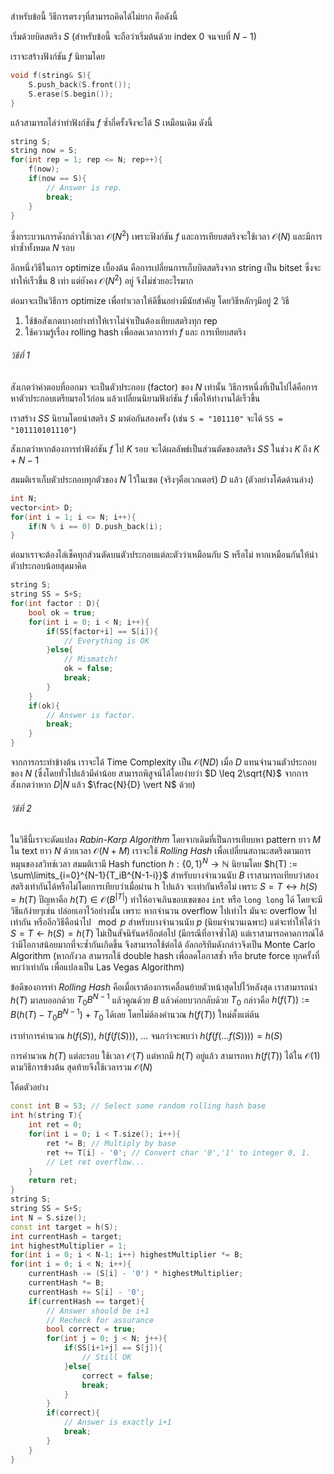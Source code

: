 สำหรับข้อนี้ วิธีการตรงๆที่สามารถคิดได้ไม่ยาก คือดังนี้

เริ่มด้วยบิตสตริง $S$ (สำหรับข้อนี้ จะถือว่าเริ่มต้นด้วย index $0$ จนจบที่ $N-1$)

เราจะสร้างฟังก์ชัน $f$ นิยามโดย

```cpp
void f(string& S){
    S.push_back(S.front());
    S.erase(S.begin());
}
```

แล้วสามารถไล่ว่าทำฟังก์ชัน $f$ ซ้ำกี่ครั้งจึงจะได้ $S$ เหมือนเดิม ดังนี้

```cpp
string S;
string now = S;
for(int rep = 1; rep <= N; rep++){
    f(now);
    if(now == S){
        // Answer is rep.
        break;
    }
}
```

ซึ่งกระบวนการดังกล่าวใช้เวลา $\mathcal{O}(N^2)$ เพราะฟังก์ชัน $f$ และการเทียบสตริงจะใช้เวลา $\mathcal{O}(N)$ และมีการทำซ้ำทั้งหมด $N$ รอบ

อีกหนึ่งวิธีในการ optimize เบื้องต้น คือการเปลี่ยนการเก็บบิตสตริงจาก string เป็น bitset ซึ่งจะทำให้เร็วขึ้น 8 เท่า แต่ยังคง $\mathcal{O}(N^2)$ อยู่ จึงไม่ช่วยอะไรมาก

ต่อมาจะเป็นวิธีการ optimize เพื่อทำเวลาให้ดีขึ้นอย่างมีนัยสำคัญ โดยวิธีหลักๆมีอยู่ 2 วิธี

1. ใช้ข้อสังเกตบางอย่างทำให้เราไม่จำเป็นต้องเทียบสตริงทุก rep
2. ใช้ความรู้เรื่อง rolling hash เพื่อลดเวลาการทำ $f$ และ การเทียบสตริง

###### วิธีที่ 1

สังเกตว่าคำตอบที่ออกมา จะเป็นตัวประกอบ (factor) ของ $N$ เท่านั้น วิธีการหนึ่งที่เป็นไปได้คือการหาตัวประกอบเตรียมรอไว้ก่อน แล้วเปลี่ยนนิยามฟังก์ชัน $f$ เพื่อให้ทำงานได้เร็วขึ้น

เราสร้าง $SS$ นิยามโดยนำสตริง $S$ มาต่อกันสองครั้ง (เช่น `S = "101110"` จะได้ `SS = "101110101110"`)

สังเกตว่าหากต้องการทำฟังก์ชัน $f$ ไป $K$ รอบ จะได้ผลลัพธ์เป็นส่วนตัดของสตริง $SS$ ในช่วง $K$ ถึง $K+N-1$

สมมติเราเก็บตัวประกอบทุกตัวของ $N$ ไว้ในเซต (จริงๆคือเวกเตอร์) $D$ แล้ว (ตัวอย่างโค้ดด้านล่าง)

```cpp
int N;
vector<int> D;
for(int i = 1; i <= N; i++){
    if(N % i == 0) D.push_back(i);
}
```

ต่อมาเราจะต้องไล่เช็คทุกส่วนตัดบนตัวประกอบแต่ละตัวว่าเหมือนกับ S หรือไม่ หากเหมือนกันให้นำตัวประกอบน้อยสุดมาคิด

```cpp
string S;
string SS = S+S;
for(int factor : D){
    bool ok = true;
    for(int i = 0; i < N; i++){
        if(SS[factor+i] == S[i]){
            // Everything is OK
        }else{
            // Mismatch!
            ok = false;
            break;
        }
    }
    if(ok){
        // Answer is factor.
        break;
    }
}
```

จากการกระทำข้างต้น เราจะได้ Time Complexity เป็น $\mathcal{O}(ND)$ เมื่อ $D$ แทนจำนวนตัวประกอบของ $N$ (ซึ่งโดยทั่วไปแล้วมีค่าน้อย สามารถพิสูจน์ได้โดยง่ายว่า $D \leq 2\sqrt{N}$ จากการสังเกตว่าหาก $D \vert N$ แล้ว $\frac{N}{D} \vert N$ ด้วย)

###### วิธีที่ 2

ในวิธีนี้เราจะดัดแปลง *Rabin-Karp Algorithm* โดยจากเดิมที่เป็นการเทียบหา pattern ยาว $M$ ใน text ยาว $N$ ด้วยเวลา $\mathcal{O}(N+M)$ เราจะใช้ *Rolling Hash* เพื่อเปลี่ยนสถานะสตริงตามการหมุนของสวิทช์เวลา สมมติเรามี Hash function $h: \{0,1\}^{N} \rightarrow \mathbb{N}$ นิยามโดย $h(T) := \sum\limits_{i=0}^{N-1}{T_iB^{N-1-i}}$ สำหรับบางจำนวนนับ $B$ เราสามารถเทียบว่าสองสตริงเท่ากันได้หรือไม่โดยการเทียบว่าเมื่อผ่าน h ไปแล้ว จะเท่ากันหรือไม่ เพราะ $S = T \leftrightarrow h(S) = h(T)$ ปัญหาคือ $h(T) \in \mathcal{O}(B^{|T|})$ ทำให้อาจเกินขอบเขตของ `int` หรือ `long long` ได้ โดยจะมีวิธีแก้ง่ายๆเช่น ปล่อยเอาไว้อย่างนั้น เพราะ หากจำนวน overflow ไปเท่าไร มันจะ overflow ไปเท่ากัน หรืออีกวิธีคือนำไป $\mod p$ สำหรับบางจำนวนนับ $p$ (นิยมจำนวนเฉพาะ) แต่จะทำให้ได้ว่า $S = T \leftarrow h(S) = h(T)$ ไม่เป็นสัจนิรันดร์อีกต่อไป (มีกรณีที่อาจซ้ำได้) แต่เราสามารถคาดการณ์ได้ว่ามีโอกาสน้อยมากที่จะซ้ำกันเกิดขึ้น จึงสามารถใช้ต่อได้ อัลกอริทึมดังกล่าวจึงเป็น Monte Carlo Algorithm (หากกังวล สามารถใช้ double hash เพื่อลดโอกาสซ้ำ หรือ brute force ทุกครั้งที่พบว่าเท่ากัน เพื่อแปลงเป็น Las Vegas Algorithm)

ข้อดีของการทำ *Rolling Hash* คือเมื่อเราต้องการเคลื่อนย้ายตัวหน้าสุดไปไว้หลังสุด เราสามารถนำ $h(T)$ มาลบออกด้วย $T_0B^{N-1}$ แล้วคูณด้วย $B$ แล้วค่อยบวกกลับด้วย $T_0$ กล่าวคือ $h(f(T)) := B(h(T)-T_0B^{N-1})+T_0$ ได้เลย โดยไม่ต้องคำนวณ $h(f(T))$ ใหม่ตั้งแต่ต้น

เราทำการคำนวณ $h(f(S))$, $h(f(f(S)))$, $\dots$ จนกว่าจะพบว่า $h(f(f(\dots f(S)))) = h(S)$

การคำนวณ $h(T)$ แต่ละรอบ ใช้เวลา $\mathcal{O}(T)$ แต่หากมี $h(T)$ อยู่แล้ว สามารถหา $h(f(T))$ ได้ใน $\mathcal{O}(1)$ ตามวิธีการข้างต้น สุดท้ายจึงใช้เวลารวม $\mathcal{O}(N)$

โค้ดตัวอย่าง

```cpp
const int B = 53; // Select some random rolling hash base
int h(string T){
    int ret = 0;
    for(int i = 0; i < T.size(); i++){
        ret *= B; // Multiply by base
        ret += T[i] - '0'; // Convert char '0','1' to integer 0, 1.
        // Let ret overflow...
    }
    return ret;
}
string S;
string SS = S+S;
int N = S.size();
const int target = h(S);
int currentHash = target;
int highestMultiplier = 1;
for(int i = 0; i < N-1; i++) highestMultiplier *= B;
for(int i = 0; i < N; i++){
    currentHash -= (S[i] - '0') * highestMultiplier;
    currentHash *= B;
    currentHash += S[i] - '0';
    if(currentHash == target){
        // Answer should be i+1
        // Recheck for assurance
        bool correct = true;
        for(int j = 0; j < N; j++){
            if(SS[i+1+j] == S[j]){
                // Still OK
            }else{
                correct = false;
                break;
            }
        }
        if(correct){
            // Answer is exactly i+1
        	break;
        }
    }
}
```

